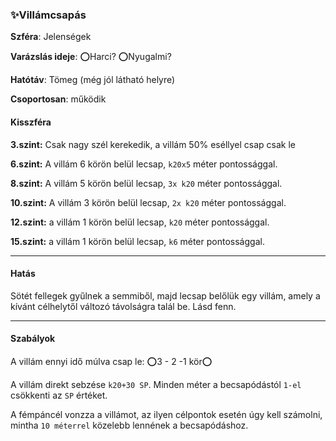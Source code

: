 ### ✨Villámcsapás

**Szféra**: Jelenségek

**Varázslás ideje**: ⭕Harci? ⭕Nyugalmi?

**Hatótáv**: Tömeg (még jól látható helyre)

**Csoportosan**: működik

#### Kisszféra

**3.szint:** Csak nagy szél kerekedik, a villám 50% eséllyel csap csak le

**6.szint:** A villám 6 körön belül lecsap, `k20x5` méter pontossággal.

**8.szint:** A villám 5 körön belül lecsap, `3x k20` méter pontossággal.

**10.szint:** A villám 3 körön belül lecsap, `2x k20` méter pontossággal.

**12.szint:** a villám 1 körön belül lecsap, `k20` méter pontossággal.

**15.szint:** a villám 1 körön belül lecsap, `k6` méter pontossággal.

---
#### Hatás

Sötét fellegek gyűlnek a semmiből, majd lecsap belőlük egy villám, amely a kívánt célhelytől változó távolságra talál be. Lásd fenn.

---
#### Szabályok

A villám ennyi idő múlva csap le: ⭕3 - 2 -1  kör⭕

A villám direkt sebzése `k20+30 SP`. Minden méter a becsapódástól `1-el` csökkenti az `SP` értéket.

A fémpáncél vonzza a villámot, az ilyen célpontok esetén úgy kell számolni, mintha `10 méterrel` közelebb lennének a becsapódáshoz.
